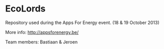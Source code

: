 EcoLords
========

Repository used during the Apps For Energy event. (18 & 19 October 2013)

More info: http://appsforenergy.be/

Team members: Bastiaan & Jeroen